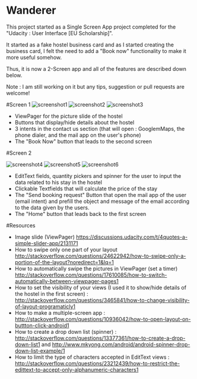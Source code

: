 # Wanderer
This project started as a Single Screen App project completed for the "Udacity : User Interface [EU Scholarship]".

It started as a fake hostel business card and as I started creating the business card, I felt the need to add a "Book now" functionality to make it more useful somehow.

Thus, it is now a 2-Screen app and all of the features are described down below.

Note : I am still working on it but any tips, suggestion or pull requests are welcome! 

#Screen 1
![screenshot1](https://cloud.githubusercontent.com/assets/24596876/22485139/bab7ba3a-e804-11e6-9f08-9a7148200827.png)
![screenshot2](https://cloud.githubusercontent.com/assets/24596876/22485463/191fa730-e806-11e6-88a9-227037aa1f8f.png)
![screenshot3](https://cloud.githubusercontent.com/assets/24596876/22485467/1e7f5e28-e806-11e6-887e-4ff7c7fb5ece.png)


- ViewPager for the picture slide of the hostel
- Buttons that display/hide details about the hostel
- 3 intents in the contact us section (that will open : GooglemMaps, the phone dialer, and the mail app on the user's phone) 
- The "Book Now" button that leads to the second screen

#Screen 2

![screenshot4](https://cloud.githubusercontent.com/assets/24596876/22485503/3ddda3ec-e806-11e6-811a-3e29ed999c22.png)
![screenshot5](https://cloud.githubusercontent.com/assets/24596876/22485512/40fa5b42-e806-11e6-8572-a5d121605ceb.png)
![screenshot6](https://cloud.githubusercontent.com/assets/24596876/22485514/431722ca-e806-11e6-955a-f2d707175ce7.png)


- EditText fields, quantity pickers and spinner for the user to input the data related to his stay in the hostel
- Clickable Textfields that will calculate the price of the stay
- The "Send booking request" Button that open the mail app of the user (email intent) and prefill the object and message of the email according to the data given by the users.
- The "Home" button that leads back to the first screen

#Resources
- Image slide (ViewPager) https://discussions.udacity.com/t/4quotes-a-simple-slider-app/2131171
- How to swipe only one part of your layout http://stackoverflow.com/questions/24622942/how-to-swipe-only-a-portion-of-the-layout?noredirect=1&lq=1
- How to automatically swipe the pictures in ViewPager (set a timer) http://stackoverflow.com/questions/17610085/how-to-switch-automatically-between-viewpager-pages1
- How to set the visibility of your views (I used it to show/hide details of the hostel in the first screen) : http://stackoverflow.com/questions/3465841/how-to-change-visibility-of-layout-programaticly1
- How to make a multiple-screen app : http://stackoverflow.com/questions/10936042/how-to-open-layout-on-buttton-click-android1
- How to create a drop down list (spinner) : http://stackoverflow.com/questions/13377361/how-to-create-a-drop-down-list1
and http://www.mkyong.com/android/android-spinner-drop-down-list-example/1
- How to limit the type of characters accepted in EditText views : http://stackoverflow.com/questions/23212439/how-to-restrict-the-edittext-to-accept-only-alphanumeric-characters1





